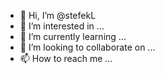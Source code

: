 - 👋 Hi, I’m @stefekL
- 👀 I’m interested in ...
- 🌱 I’m currently learning ...
- 💞️ I’m looking to collaborate on ...
- 📫 How to reach me ...

<!---
stefekL/stefekL is a ✨ special ✨ repository because its `README.md` (this file) appears on your GitHub profile.
You can click the Preview link to take a look at your changes.
--->
